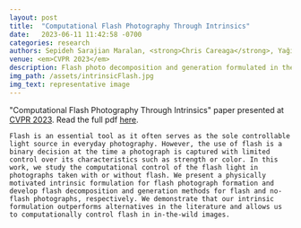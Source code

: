 ```yaml
---
layout: post
title:  "Computational Flash Photography Through Intrinsics"
date:   2023-06-11 11:42:58 -0700
categories: research
authors: Sepideh Sarajian Maralan, <strong>Chris Careaga</strong>, Yağız Aksoy
venue: <em>CVPR 2023</em>
description: Flash photo decomposition and generation formulated in the intrinsic domain.
img_path: /assets/intrinsicFlash.jpg
img_text: representative image
---
```

"Computational Flash Photography Through Intrinsics" paper presented at [CVPR 2023][CVPR-2023-link]. Read the full pdf [here][pdf-link].

`Flash is an essential tool as it often serves as the sole controllable light source in everyday photography. However, the use of flash is a binary decision at the time a photograph is captured with limited control over its characteristics such as strength or color. In this work, we study the computational control of the flash light in photographs taken with or without flash. We present a physically motivated intrinsic formulation for flash photograph formation and develop flash decomposition and generation methods for flash and no-flash photographs, respectively. We demonstrate that our intrinsic formulation outperforms alternatives in the literature and allows us to computationally control flash in in-the-wild images.`

[CVPR-2023-link]: https://openaccess.thecvf.com/content/CVPR2023/html/Maralan_Computational_Flash_Photography_Through_Intrinsics_CVPR_2023_paper.html
[pdf-link]: https://openaccess.thecvf.com/content/CVPR2023/papers/Maralan_Computational_Flash_Photography_Through_Intrinsics_CVPR_2023_paper.pdf
